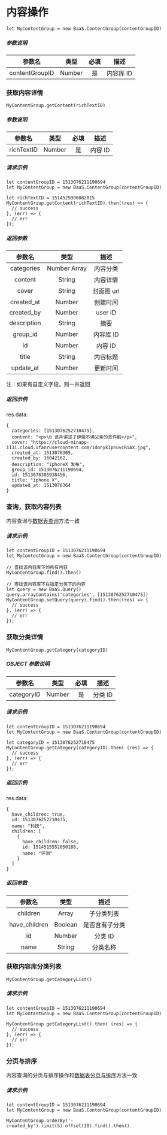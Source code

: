 # 内容操作

`let MyContentGroup = new BaaS.ContentGroup(contentGroupID)`

##### 参数说明

|      参数名     |  类型   |  必填  |   描述   |
| :------------: | :----: | :----: | :-----: |
| contentGroupID | Number |   是   | 内容库 ID |

### 获取内容详情

`MyContentGroup.getContent(richTextID)`

##### 参数说明

|   参数名    |   类型  |  必填  |   描述  |
| :--------: | :----: | :----: | :----: |
| richTextID | Number |   是   | 内容 ID |

##### 请求示例

```
let contentGroupID = 1513076211190694
let MyContentGroup = new BaaS.ContentGroup(contentGroupID)

let richTextID = 1514529306082815
MyContentGroup.getContent(richTextID).then((res) => {
  // success
}, (err) => {
  // err
});
```

##### 返回参数

|    参数名    |      类型      |     描述    |
| :--------:  | :-----------: | :---------: |
| categories  |  Number Array |   内容分类   |
|   content   |     String    |   内容详情   |
|    cover    |     String    |  封面图 url  |
| created_at  |     Number    |   创建时间  |
| created_by  |     Number    |   user ID   |
| description |     String    |     摘要    |
|  group_id   |     Number    |  内容库 ID  |
|     id      |     Number    |   内容 ID  |
|    title    |     String    |   内容标题  |
|  update_at  |     Number    |   更新时间  |

注：如果有自定义字段，则一并返回

##### 返回示例

res.data:
```
{
  categories: [1513076252710475],
  content: "<p>\b 该片讲述了伊娅不满父亲的恶作剧</p>",
  cover: "https://cloud-minapp-1131.cloud.ifanrusercontent.com/1donykIpnuvcRiAX.jpg",
  created_at: 1513076305,
  created_by: 16042162,
  description: "iphoneX 发布",
  group_id: 1513076211190694,
  id: 1513076305938456,
  title: "iphone X",
  updated_at: 1513076364
}
```

### 查询，获取内容列表

内容查询与[数据表查询](../schema/query.md)方法一致

##### 请求示例

```
let contentGroupID = 1513076211190694
let MyContentGroup = new BaaS.ContentGroup(contentGroupID)

// 查找该内容库下的所有内容
MyContentGroup.find().then()

// 查找该内容库下在指定分类下的内容
let query = new BaaS.Query()
query.arrayContains('categories', [1513076252710475])
MyContentGroup.setQuery(query).find().then((res) => {
  // success
}, (err) => {
  // err
});
```

### 获取分类详情

`MyContentGroup.getCategory(categoryID)`

##### OBJECT 参数说明

|    参数名   |   类型  |  必填  |   描述  |
| :--------: | :----: | :----: | :----: |
| categoryID | Number |   是   | 分类 ID |

##### 请求示例

```
let contentGroupID = 1513076211190694
let MyContentGroup = new BaaS.ContentGroup(contentGroupID)

let categoryID = 1513076252710475
MyContentGroup.getCategory(categoryID).then( (res) => {
  // success
}, (err) => {
  // err
});
```

##### 返回示例

res.data:
```
{
  have_children: true,
  id: 1513076252710475,
  name: "科技",
  children: [
    {
      have_children: false,
      id: 1514515552050186,
      name: "评测"
    }
  ]
}
```

##### 返回参数

|     参数名     |   类型   |      描述       |
| :-----------: | :-----: | :-------------: |
|    children   |  Array  |     子分类列表    |
| have_children | Boolean |   是否含有子分类   |
|       id      |  Number |     分类 ID     |
|     name      |  String |     分类名称     |


### 获取内容库分类列表

`MyContentGroup.getCategoryList()`

##### 请求示例

```
let contentGroupID = 1513076211190694
let MyContentGroup = new BaaS.ContentGroup(contentGroupID)

MyContentGroup.getCategoryList().then( (res) => {
  // success
}, (err) => {
  // err
});
```


### 分页与排序
内容查询的分页与排序操作和[数据表分页与排序](../schema/limit-and-order.md)方法一致

##### 请求示例

```
let contentGroupID = 1513076211190694
let MyContentGroup = new BaaS.ContentGroup(contentGroupID)

MyContentGroup.orderBy('-created_by').limit(5).offset(10).find().then()
```
